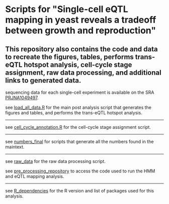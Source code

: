 # Scripts for "Single-cell eQTL mapping in yeast reveals a tradeoff between growth and reproduction" 
## This repository also contains the code and data to recreate the figures, tables, performs trans-eQTL hotspot analysis, cell-cycle stage assignment, raw data processing, and additional links to generated data.

sequencing data for each single-cell experiment is available on the SRA [PRJNA1049497](https://www.ncbi.nlm.nih.gov/bioproject/PRJNA1049497).

see [load_all_data.R](load_all_data.R) for the main post analysis script that generates the figures and tables, and performs the trans-eQTL hotspot analysis.

-----

see [cell_cycle_annotation.R](cell_cycle_annotation/cell_cycle_annotation.R) for the cell-cycle stage assignment script.

-----------------

see [numbers_final](https://github.com/theboocock/yeast_single_cell_post_analysis/tree/main/numbers_final) for scripts that generate all the numbers found in the maintext.

----

see [raw_data](raw_data_processing/extract_parents_and_vatrix_hoff.sh) for the raw data processing script.

see [pre_processing_repository](https://github.com/joshsbloom/single_cell_eQTL/tree/master/yeast/code) to access the code used to run the HMM and eQTL mapping analysis.

------------------

see [R_dependencies](R_dependencies.yaml) for the R version and list of packages used for this analysis.
